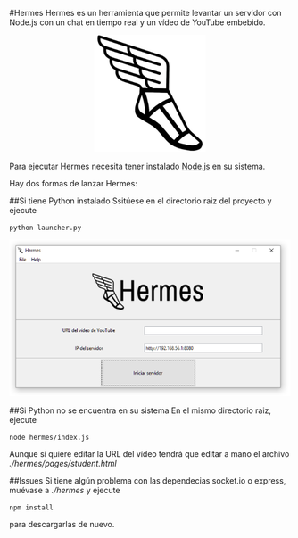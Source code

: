 #Hermes
Hermes es un herramienta que permite levantar un servidor con Node.js con un chat en tiempo real y un vídeo de YouTube embebido.

<p align="center">
  <img width="200" height=210" src=https://github.com/gomezportillo/hermes/blob/master/hermes/images/hermes-logo.png?raw=true" alt="Hermes"/>
</p>

Para ejecutar Hermes necesita tener instalado [Node.js](https://nodejs.org/) en su sistema.

Hay dos formas de lanzar Hermes:

##Si tiene Python instalado
Ssitúese  en el directorio raiz del proyecto y ejecute
```
python launcher.py
```  
<p align="center">
  <img src=https://github.com/gomezportillo/hermes/blob/master/hermes/images/gui.png?raw=true" alt="GUI"/>
</p>

##Si Python no se encuentra en su sistema
En el mismo directorio raiz, ejecute
```
node hermes/index.js
```
Aunque si quiere editar la URL del vídeo tendrá que editar a mano el archivo *./hermes/pages/student.html*

##Issues
Si tiene algún problema con las dependecias socket.io o express, muévase a *./hermes* y ejecute
```
npm install
```  
para descargarlas de nuevo.
